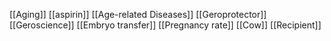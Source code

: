 [[Aging]]
[[aspirin]]
[[Age-related Diseases]]
[[Geroprotector]]
[[Geroscience]]
[[Embryo transfer]]
[[Pregnancy rate]]
[[Cow]]
[[Recipient]]
